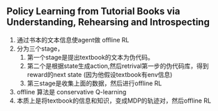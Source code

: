 ## Policy Learning from Tutorial Books via Understanding, Rehearsing and Introspecting
1. 通过书本的文本信息使agent做 offline RL
2. 分为三个stage，
   1. 第一个stage是提出textbook的文本为伪代码。
   2. 第二个是根据state生成action,然后retrival第一步的伪代码库，得到reward的next state (因为他假设textbook有env信息)
   3. 第三stage是收集上面的数据，然后进行offline RL
3. offline 算法是 conservative Q-learning
4. 本质上是将textbook的信息和知识，变成MDP的轨迹对，然后offline RL